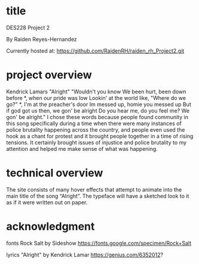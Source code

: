 # title 
DES228 Project 2

By Raiden Reyes-Hernandez

Currently hosted at: https://github.com/RaidenRH/raiden_rh_Project2.git

# project overview
 Kendrick Lamars "Alright"
"Wouldn't you know
We been hurt, been down before
*, when our pride was low
Lookin' at the world like, "Where do we go?"
*, I'm at the preacher's door
Im messed up, homie you messed up 
But if god got us then, we gon' be alright
Do you hear me, do you feel me? We gon' be
 alright."
I chose these words because people found community in this song specifically during a time when there were many instances of police brutality happening across the country, and people even used the hook as a chant for protest and it brought people together in a time of rising tensions. It certainly brought issues of injustice and police brutality to my attention and helped me make sense of what was happening.   


# technical overview
The site consists of many hover effects that attempt to animate into the main title of the song “Alright”. The typeface will have a sketched look to it as if it were written out on paper.


# acknowledgment
fonts
Rock Salt by Sideshow
https://fonts.google.com/specimen/Rock+Salt

lyrics
"Alright" by Kendrick Lamar
https://genius.com/6352012?